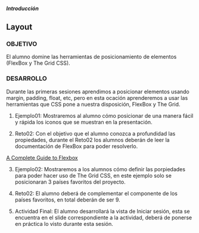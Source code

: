 ##### Introducción
## Layout

### OBJETIVO

El alumno domine las herramientas de posicionamiento de elementos (FlexBox y The Grid CSS).

### DESARROLLO

Durante las primeras sesiones aprendimos a posicionar elementos usando margin, padding, float, etc, pero en esta ocación aprenderemos a usar las herramientas que CSS pone a nuestra disposición, FlexBox y The Grid.

1. Ejemplo01: Mostraremos al alumno cómo posicionar de una manera fácil y rápida los iconos que se muestran en la presentación.

2. Reto02: Con el objetivo que el alumno conozca a profundidad las propiedades, durante el Reto02 los alumnos deberán de leer la documentación de FlexBox para poder resolverlo. 

[A Complete Guide to Flexbox](https://css-tricks.com/snippets/css/a-guide-to-flexbox/)

3. Ejemplo02: Mostraremos a los alumnos cómo definir las porpiedades para poder hacer uso de The Grid CSS, en este ejemplo solo se posicionaran 3 países favoritos del proyecto.

4. Reto02: El alumno deberá de complementar el componente de los países favoritos, en total deberán de ser 9.

5. Actividad Final: El alumno desarrollará la vista de Iniciar sesión, esta se encuentra en el slide correspondiente a la actividad, deberá de ponerse en práctica lo visto durante esta sesión.